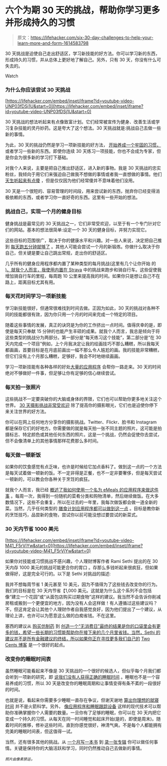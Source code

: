 # 六个为期 30 天的挑战，帮助你学习更多并形成持久的习惯

> 原文：<https://lifehacker.com/six-30-day-challenges-to-help-your-learn-more-and-form-1614583798>

30 天挑战是迫使自己走出舒适区，学习新技能的好方法。你可以学习新的东西，形成持久的习惯，并从总体上更好地了解自己。另外，只有 30 天，你没有什么可失去的。

Watch

### 为什么你应该尝试 30 天挑战

 [https://lifehacker.com/embed/inset/iframe?id=youtube-video-UNP03fDSj1U&start=0](https://lifehacker.com/embed/inset/iframe?id=youtube-video-UNP03fDSj1U&start=0) 

30 天挑战的想法听起来有点像致富计划。它们经常被宣传为健身、改善生活或学习复杂技能的灵丹妙药。这是夸大了这个想法。30 天挑战就是:挑战自己去做一些新的事情。

为此，30 天的挑战仍然是学习一项新技能的好方法， [开始养成一个牢固的习惯，](http://lifehacker.com/why-habits-arent-always-formed-in-21-days-5926583) 或者学习一些新的东西。即使你连续 30 天练习一项技能，你也不会成为专家，但是你会为很多新的学习打下基础。

对我个人来说，主要是把自己推出舒适区，进入新的事物。我是 30 天挑战的忠实粉丝，我倾向于用它们来强迫自己做我不想做的事情或者我一直想做的事情。他们 [天生听起来有点傻](http://fourhourworkweek.com/2014/07/30/nobnom-no-booze-no-masturbating/) ，但是仅仅因为他们经常傻并不意味着他们没用。

30 天是一个很短的、容易管理的时间段，用来尝试新的东西，抛弃你已经变得消极依赖的东西，或者学习你一直好奇的东西。这里有一些开始的想法。

### 挑战自己，实现一个月的健身目标

健身挑战是最常见的 30 天挑战之一，它们非常受欢迎，以至于有一个专门针对它们的网站。基本的想法很简单:设定一个 30 天的健身目标，并努力实现它。

这些目标的范围很广，取决于你的健康水平和兴趣。对一些人来说，决定把自己推到 [每天跑五分钟就够了](http://lifehacker.com/running-just-5-minutes-a-day-might-add-years-to-your-li-1614031713) 。其他人可能会尝试一个月的新锻炼。你做什么取决于你自己，但关键是要让自己跳出常规，走出你的舒适区。

几乎所有的健身应用程序都内置了某种类型的每月挑战(这里有几个让你开始 的 [)。就我个人而言，我使用内置在 Strava](https://lifehacker.com/the-best-fitness-tracking-apps-for-every-type-of-exerci-1482693352) 中的挑战来跑步和骑自行车。这些促使我增加骑自行车的里程，每周跑 10 公里来提高我的时间。如果你只是想让自己不在路上，距离目标尤其有用。

### 每天花时间学习一项新技能

学习新技能很好，但通常很难找到时间去做。正因为如此，30 天的挑战对各种不同的技能都很有效，因为你只用一个月的时间来完成一个特定的项目。

随着这些事情的发展，真正的诀窍是为你的工作挤出一点时间。值得庆幸的是，即使是每天只奉献 15 分钟的也能产生丰硕的成果。就我个人而言，我总是倾向于将这些类型的挑战分为两部分。第一部分是“每天练习这个技能”，第二部分是“在 30 天内完成一个项目”例如，上个月我决定让我的绘画技巧不那么糟糕，所以我每天都画画，首要目标是在月底前画出一幅不那么令人尴尬的画。我的技能非常糟糕，但它们没有上个月那么糟糕，足够好，我会不时地继续画画。

学习一项新技能有各种各样的好处[大量的应用程序](http://lifehacker.com/100-motivates-you-to-learn-a-new-skill-in-100-days-1469708276) 会帮你一路走来。30 天的时间绝对不够做好一件事，但足够让你有足够的信心继续尝试。

### **每天拍一张照片**

这些挑战不一定要突破你的大脑或身体的界限，它们也可以帮助你更多地关注这个世界。 [30 天摄影挑战非常受欢迎](http://www.creativeiphoneography.com/30-day-photos-project.html) 除了提高你的摄影眼光，它们也是迫使你停下来关注世界的好方法。

你可以在网上任何地方分享你的摄影挑战。Twitter、Flickr、脸书和 Instagram 都是保存它们的好地方。你需要做的就是每天拍一张不同主题的照片。这可能是拍摄标志、特定颜色或其他任何东西的照片。这是一个挑战，仍然会促使你去尝试，但不会像清单上的其他事情那样花费那么多时间。

### **每天做一顿新饭**

如果你的饮食感觉有点乏味，也许是时候给它加点香料了。做到这一点的一个方法是每天试着做一顿新的饭。不一定非得是正餐，也不一定非要奢侈，但是每天尝试一顿新的，可以教会你各种关于烹饪的疯狂。

就我个人而言，我已经 [概述了我如何使用一个名为 eMeals 的应用程序来做这件事](https://lifehacker.com/how-i-learned-to-like-cooking-by-outsourcing-the-worst-1506962363) 。每周一次，我得到一份随机的菜肴分类和购物清单，然后继续做饭。在大多数情况下，这些不会重复，所以在过去的一年里，我每次做饭都会做一道全新的菜。当然，几乎任何类型的 [膳食计划应用程序都可以做到这一点](http://lifehacker.com/how-to-plan-your-weekly-meals-stress-free-30791921) 。目标是教你新的烹饪技巧，品尝新的食物，尝试你以前可能没想过要尝试的新菜式。

### **30 天内节省 1000 美元**

 [https://lifehacker.com/embed/inset/iframe?id=youtube-video-M41_F5rViYw&start=0](https://lifehacker.com/embed/inset/iframe?id=youtube-video-M41_F5rViYw&start=0) 

如果你对技能或习惯挑战不感兴趣，个人理财博客作者 Rami Sethi 提出的在 30 天内存 1000 美元的挑战可能更合你的胃口 。存那么多钱听起来很疯狂，但如果做得好，这是完全可行的。以下是 Sethi 对挑战的描述:

我并不想每周节省 1 美元甚至 10 美元，因为不值得为了这些钱去改变你的行为。我们的目标是在 30 天内节省【1,000 美元。这就是为什么这个系列不会包括像“建立一个花园”或“从面包店购买过期食物”这样的建议。我当然不会告诉你削减房租或搬到一个更便宜的地方，因为没有人会这样做！有人遵循过这些建议吗？不，但这肯定会让其他个人理财作者自我感觉良好，因为他们提出了一个建议，从理论上讲，也许可以为愿意这么做的白痴省钱。不在这里。

塞西的建议从 [购买仿制药](http://www.iwillteachyoutoberich.com/blog/tip-17-buy-generic-for-the-stuff-you-dont-care-about) 到 [创造一个“无消费日”最终的结果是你的口袋里会有更多的钱，希望一些长期的习惯能帮助你在接下来的几个月里省钱。当然，Sethi 的建议并不是所有金融建议的终结，所以如果你正在寻找更多我们自己的](http://www.iwillteachyoutoberich.com/blog/tip-7-create-a-no-spending-day-once-a-week) [Two Cents 博客](http://twocents.lifehacker.com/) 是一个很好的起点。

### **改变你的睡眠时间表**

虽然睡眠可能看起来不像是 30 天挑战的一个很好的候选人，但似乎每个月我们都会听到一项新的研究，即 [说我们没有人获得正确的睡眠时间](http://lifehacker.com/research-shows-that-seven-hours-of-sleep-might-be-the-s-1608963716) 。睡眠也不是一个容易养成的习惯，所以 30 天是改变你的睡眠周期和让事情变得有条不紊的一段很好的时间。

也就是说，看起来你需要多少睡眠一直存在争议，但谢天谢地 [算出你理想的就寝时间](http://lifehacker.com/find-your-perfect-bedtime-and-get-the-right-amount-of-s-5814809) 并不是火箭科学。另外， [像应用程序和睡眠跟踪设备](http://lifehacker.com/how-i-achieved-better-sleep-with-the-help-of-technology-5828581) 这样的现代技术可以帮助你准确掌握你个人需要的数量。一旦你有了足够的睡眠，你可以在 30 天内把它变成一个持久的习惯。从每天在同一时间睡觉和起床开始(是的，即使是周末)。随着时间的推移，修补这些时间，直到你感觉很好，神清气爽。不是每个人都能拥有完美的睡眠时间表，但这值得一试。

当然，还有很多其他的挑战。从 [一个月写一本书](http://nanowrimo.org/) 到 [录一张专辑](http://www.rpmchallenge.com/) 你可以做任何事情。关键是保持你的大脑活跃和学习，同时仍然推动自己去做新的事情。

<small>*照片由*</small><small>*像素禁运*</small>*，*